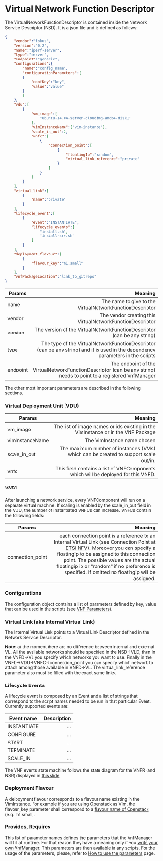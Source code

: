 # Virtual Network Function Descriptor

The VirtualNetworkFunctionDescriptor is contained inside the Network Service Descriptor (NSD). It is a json file and is defined as follows:

```json
{  
    "vendor":"fokus",
    "version":"0.2",
    "name":"iperf-server",
    "type":"server",
    "endpoint":"generic",
    "configurations":{
        "name":"config_name",
        "configurationParameters":[
        {
            "confKey":"key",
            "value":"value"
        }
        ]
    },
    "vdu":[  
        {  
            "vm_image":[  
                "ubuntu-14.04-server-cloudimg-amd64-disk1"
            ],
            "vimInstanceName":["vim-instance"],
            "scale_in_out":2,
            "vnfc":[  
                {  
                    "connection_point":[  
                        {  
                            "floatingIp":"random",
                            "virtual_link_reference":"private"
                        }
                    ]
                }
            ]
        }
    ],
    "virtual_link":[  
        {  
            "name":"private"
        }
    ],
    "lifecycle_event":[  
        {  
            "event":"INSTANTIATE",
            "lifecycle_events":[  
                "install.sh",
                "install-srv.sh"
            ]
        }
    ],
    "deployment_flavour":[  
        {  
            "flavour_key":"m1.small"
        }
    ],
    "vnfPackageLocation":"link_to_gitrepo"
}
```

| Params          				| Meaning       																|
| -------------   				| -------------:																|
| name  						| The name to give to the VirtualNetworkFunctionDescriptor 						|
| vendor 						| The vendor creating this VirtualNetworkFunctionDescriptor      				|
| version 						| The version of the VirtualNetworkFunctionDescriptor (can be any string)      	|
| type	 						| The type of the VirtualNetworkFunctionDescriptor (can be any string) and it is used in the dependency parameters in the scripts      	|
| endpoint 						| The endpoint of the VirtualNetworkFunctionDescriptor (can be any string) needs to point to a registered VnfManager     	|


The other most important parameters are described in the following sections.

### Virtual Deployment Unit (VDU)

| Params          				| Meaning       																|
| -------------   				| -------------:																|
| vm_image  					| The list of image names or ids existing in the VimInstance or in the VNF Package						|
| vimInstanceName				| The VimInstance name chosen      				|
| scale_in_out					| The maximum number of instances (VMs) which can be created to support scale out/in.      	|
| vnfc                                          | This field contains a list of VNFComponents which will be deployed for this VNFD.  |

##### VNFC

After launching a network service, every VNFComponent will run on a separate virtual machine. If scaling is enabled by the scale_in_out field in the VDU, the number of instantiated VNFCs can increase.
VNFCs contain the following fields:

| Params                        | Meaning                                                                       |
| -------------                 | -------------:                                                                |
|connection_point               | each connection point is a reference to an Internal Virtual Link (see Connection Point at [ETSI NFV][nfv-mano]). Moreover you can specify a floatingIp to be assigned to this connection point. The possible values are the actual floatingip ip or "random" if no preference is specified. If omitted no floatingip will be assigned.    	        |

### Configurations

The configuration object contains a list of parameters defined by key, value that can be used in the scripts (see [VNF Parameters][vnf-parameters]).

### Virtual Link (aka Internal Virtual Link)

The Internal Virtual Link points to a Virtual Link Descriptor defined in the Network Service Descriptor.

**Note:** at the moment there are no difference between internal and external VL. All the available networks should be specified in the NSD->VLD, then in the VNFD->VL you specify which networks you want to use.
Finally in the VNFD->VDU->VNFC->connection_point you can specify which network to attach among those available in VNFD->VL. The virtual_link_reference parameter also must be filled with the exact same links.

### Lifecycle Events

A lifecycle event is composed by an Event and a list of strings that correspond to the script names needed to be run in that particular Event.
Currently supported events are:

| Event name    | Description |
| ---------     | ---------:  |
| INSTANTIATE   | ...         |
| CONFIGURE     | ...         |
| START         | ...         |
| TERMINATE     | ...         |
| SCALE_IN      | ...         |

The VNF events state machine follows the  state diagram for the VNFR (and NSR) displayed in [this slide][vnf-state-slide] 

### Deployment Flavour

A delpoyment flavour corresponds to a flavour name existing in the VimInstance.
For example if you are using Openstack as Vim, the flavour_key parameter shall correspond to a [flavour name of Openstack][openstack-flavours] (e.q. m1.small).

### Provides, Requires

This list of parameter names defines the parameters that the VnfManager will fill at runtime. For that reason they have a meaning only if you [write your own VnfManager][vnfm-how-to]. This parameters are then available in any scripts. For the usage of the parameters, please, refer to [How to use the parameters][param-how-to] page.

<!---
References
-->

[nfv-mano]: http://www.etsi.org/deliver/etsi_gs/NFV-MAN/001_099/001/01.01.01_60/gs_NFV-MAN001v010101p.pdf
[param-how-to]: vnf-parameters
[vnf-parameters]:vnf-parameters
[vnfm-how-to]: vnfm-how-to-write
[vnf-package-link]: vnfpackage
[openstack-flavours]: http://docs.openstack.org/openstack-ops/content/flavors.html
[vnf-state-slide]: http://image.slidesharecdn.com/nfvvnfarchitecturepresentation-141006041349-conversion-gate01/95/nfv-virtual-network-function-architecture-22-638.jpg?cb=1436628676


<!---
Script for open external links in a new tab
-->
<script type="text/javascript" charset="utf-8">
      // Creating custom :external selector
      $.expr[':'].external = function(obj){
          return !obj.href.match(/^mailto\:/)
                  && (obj.hostname != location.hostname);
      };
      $(function(){
        $('a:external').addClass('external');
        $(".external").attr('target','_blank');
      })
</script>
